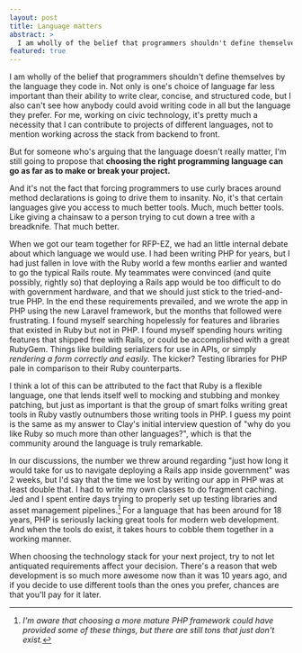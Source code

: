 ```yaml
---
layout: post
title: Language matters
abstract: >
  I am wholly of the belief that programmers shouldn't define themselves by the language they code in. Not only is one's choice of language far less important than their ability to write clear, concise, and structured code, but I also can't see how anybody could avoid writing code in all but the language they prefer. For me, working on civic technology, it's pretty much a necessity that I can contribute to projects of different languages, not to mention working across the stack from backend to front.
featured: true
---
```


I am wholly of the belief that programmers shouldn't define themselves by the language they code in. Not only is one's choice of language far less important than their ability to write clear, concise, and structured code, but I also can't see how anybody could avoid writing code in all but the language they prefer. For me, working on civic technology, it's pretty much a necessity that I can contribute to projects of different languages, not to mention working across the stack from backend to front.

But for someone who's arguing that the language doesn't really matter, I'm still going to propose that **choosing the right programming language can go as far as to make or break your project.**

And it's not the fact that forcing programmers to use curly braces around method declarations is going to drive them to insanity. No, it's that certain languages give you access to much better tools. Much, much better tools. Like giving a chainsaw to a person trying to cut down a tree with a breadknife. That much better.

When we got our team together for RFP-EZ, we had an little internal debate about which language we would use. I had been writing PHP for years, but I  had just fallen in love with the Ruby world a few months earlier and wanted to go the typical Rails route. My teammates were convinced (and quite possibly, rightly so) that deploying a Rails app would be too difficult to do with government hardware, and that we should just stick to the tried-and-true PHP. In the end these requirements prevailed, and we wrote the app in PHP using the new Laravel framework, but the months that followed were frustrating. I found myself searching hopelessly for features and libraries that existed in Ruby but not in PHP. I found myself spending hours writing features that shipped free with Rails, or could be accomplished with a great RubyGem. Things like building serializers for use in APIs, or simply *rendering a form correctly and easily*. The kicker? Testing libraries for PHP pale in comparison to their Ruby counterparts.

I think a lot of this can be attributed to the fact that Ruby is a flexible language, one that lends itself well to mocking and stubbing and monkey patching, but just as important is that the group of smart folks writing great tools in Ruby vastly outnumbers those writing tools in PHP. I guess my point is the same as my answer to Clay's initial interview question of "why do you like Ruby so much more than other languages?", which is that the community around the language is truly remarkable.

In our discussions, the number we threw around regarding "just how long it would take for us to navigate deploying a Rails app inside government" was 2 weeks, but I'd say that the time we lost by writing our app in PHP was at least double that. I had to write my own classes to do fragment caching. Jed and I spent entire days trying to properly set up testing libraries and asset management pipelines.[^1] For a language that has been around for 18 years, PHP is seriously lacking great tools for modern web development. And when the tools do exist, it takes hours to cobble them together in a working manner.

When choosing the technology stack for your next project, try to not let antiquated requirements affect your decision. There's a reason that web development is so much more awesome now than it was 10 years ago, and if you decide to use different tools than the ones you prefer, chances are that you'll pay for it later.

[^1]: *I'm aware that choosing a more mature PHP framework could have provided some of these things, but there are still tons that just don't exist.*